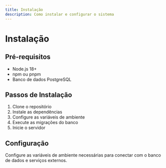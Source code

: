 ```yaml
---
title: Instalação
description: Como instalar e configurar o sistema
---
```


# Instalação

## Pré-requisitos

- Node.js 18+
- npm ou pnpm
- Banco de dados PostgreSQL

## Passos de Instalação

1. Clone o repositório
2. Instale as dependências
3. Configure as variáveis de ambiente
4. Execute as migrações do banco
5. Inicie o servidor

## Configuração

Configure as variáveis de ambiente necessárias para conectar com o banco de dados e serviços externos.
